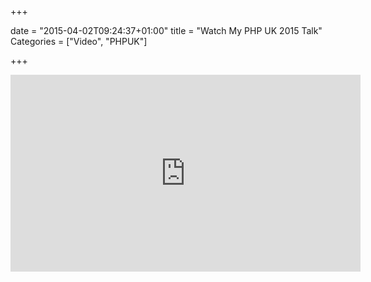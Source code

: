 +++

date = "2015-04-02T09:24:37+01:00"
title = "Watch My PHP UK 2015 Talk"
Categories = ["Video", "PHPUK"]

+++

<iframe width="560" height="315" src="https://www.youtube.com/embed/jL9nfIiX6G0?list=PL_aPVo2HeGF_VdlTpUF6ViNgLC7Raph0i" frameborder="0" allowfullscreen></iframe>
